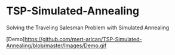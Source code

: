 # TSP-Simulated-Annealing
Solving the Traveling Salesman Problem with Simulated Annealing

[Demo]https://github.com/mert-arican/TSP-Simulated-Annealing/blob/master/Images/Demo.gif

